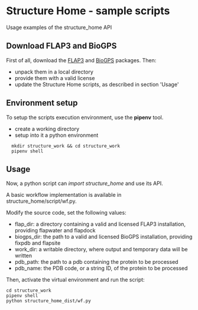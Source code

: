 # Structure Home - sample scripts

Usage examples of the structure_home API

## Download FLAP3 and BioGPS

First of all, download the [FLAP3](https://download.moldiscovery.com/FLAP3-25.01.32-rhel8.tar.gz)
and [BioGPS](https://download.moldiscovery.com/BioGPS-25.01.14-rhel8.tar.gz) packages. Then:

- unpack them in a local directory
- provide them with a valid license
- update the Structure Home scripts, as described in section 'Usage'

## Environment setup

To setup the scripts execution environment, use the **pipenv** tool.

- create a working directory
- setup into it a python environment

```
  mkdir structure_work && cd structure_work
  pipenv shell
```

## Usage

Now, a python script can *import structure_home* and use its API.

A basic workflow implementation is available in structure_home/script/wf.py.

Modify the source code, set the following values:

- flap_dir: a directory containing a valid and licensed FLAP3 installation, providing flapwater and flapdock
- biogps_dir: the path to a valid and licensed BioGPS installation, providing fixpdb and flapsite
- work_dir: a writable directory, where output and temporary data will be written
- pdb_path: the path to a pdb containing the protein to be processed
- pdb_name: the PDB code, or a string ID, of the protein to be processed

Then, activate the virtual environment and run the script:

```
cd structure_work
pipenv shell
python structure_home_dist/wf.py
```

